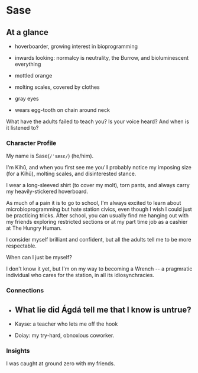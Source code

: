 # Sase

## At a glance
- hoverboarder, growing interest in bioprogramming
- inwards looking: normalcy is neutrality, the Burrow, and bioluminescent everything

- mottled orange
- molting scales, covered by clothes
- gray eyes
- wears egg-tooth on chain around neck

What have the adults failed to teach you?
Is your voice heard? And when is it listened to?


### Character Profile
My name is Sase(`/ˈsæsɛ/`) (he/him).

I'm Kihû, and when you first see me you'll probably notice my imposing size (for a Kihû), molting scales, and disinterested stance.

I wear a long-sleeved shirt (to cover my molt), torn pants, and always carry my heavily-stickered hoverboard.

As much of a pain it is to go to school, I'm always excited to learn about microbioprogramming but hate station civics, even though I wish I could just be practicing tricks. After school, you can usually find me hanging out with my friends exploring restricted sections or at my part time job as a cashier at The Hungry Human.

I consider myself brilliant and confident, but all the adults tell me to be more respectable.

When can I just be myself?

I don't know it yet, but I'm on my way to becoming a Wrench -- a pragmratic individual who cares for the station, in all its idiosynchracies.

### Connections
* What lie did Ágdá tell me that I know is untrue?
	- 
* Kayse: a teacher who lets me off the hook
	
* Doiay: my try-hard, obnoxious coworker.

### Insights
I was caught at ground zero with my friends.


